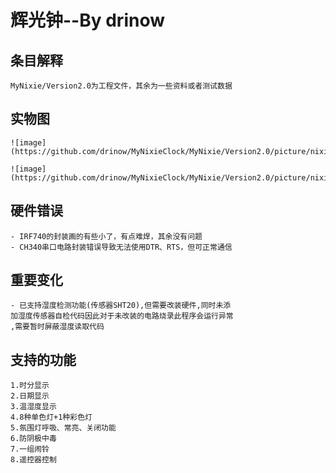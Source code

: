 ﻿# 辉光钟--By drinow
## 条目解释
	MyNixie/Version2.0为工程文件，其余为一些资料或者测试数据

## 实物图
	![image](https://github.com/drinow/MyNixieClock/MyNixie/Version2.0/picture/nixietube1.jpg)

	![image](https://github.com/drinow/MyNixieClock/MyNixie/Version2.0/picture/nixietube2.jpg)

## 硬件错误
	- IRF740的封装画的有些小了，有点难焊，其余没有问题
	- CH340串口电路封装错误导致无法使用DTR、RTS，但可正常通信

## 重要变化
	- 已支持湿度检测功能(传感器SHT20),但需要改装硬件,同时未添
	加湿度传感器自检代码因此对于未改装的电路烧录此程序会运行异常
	,需要暂时屏蔽湿度读取代码

## 支持的功能
	1.时分显示
	2.日期显示
	3.温湿度显示
	4.8种单色灯+1种彩色灯
	5.氛围灯呼吸、常亮、关闭功能
	6.防阴极中毒
	7.一组闹铃
	8.遥控器控制
